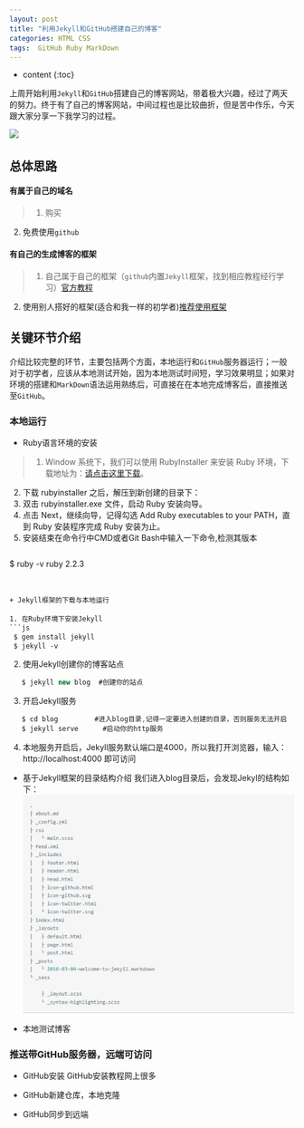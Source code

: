 ```yaml
---
layout: post
title: "利用Jekyll和GitHub搭建自己的博客"
categories: HTML CSS
tags:  GitHub Ruby MarkDown
---
```


* content
{:toc}

上周开始利用`Jekyll`和`GitHub`搭建自己的博客网站，带着极大兴趣，经过了两天的努力。终于有了自己的博客网站，中间过程也是比较曲折，但是苦中作乐，今天跟大家分享一下我学习的过程。

![](https://upload.wikimedia.org/wikipedia/commons/thumb/c/cf/Expression_of_the_Emotions_Figure_17.png/281px-Expression_of_the_Emotions_Figure_17.png)



## 总体思路

#### 有属于自己的域名
> 1. 购买
  2. 免费使用`github`

#### 有自己的生成博客的框架
> 1. 自己属于自己的框架（`github`内置`Jekyll`框架，找到相应教程经行学习）[官方教程](https://help.github.com/articles/creating-a-github-pages-site-with-the-jekyll-theme-chooser/)
  2. 使用别人搭好的框架(适合和我一样的初学者)[推荐使用框架](https://github.com/Gaohaoyang/gaohaoyang.github.io)
  
  
## 关键环节介绍
介绍比较完整的环节，主要包括两个方面，本地运行和`GitHub`服务器运行；一般对于初学者，应该从本地测试开始，因为本地测试时间短，学习效果明显；如果对环境的搭建和`MarkDown`语法运用熟练后，可直接在在本地完成博客后，直接推送至`GitHub`。

### 本地运行
+ Ruby语言环境的安装
> 1. Window 系统下，我们可以使用 RubyInstaller 来安装 Ruby 环境，下载地址为：[请点击这里下载](http://rubyinstaller.org/downloads/)。
 2. 下载 rubyinstaller 之后，解压到新创建的目录下：
 3. 双击 rubyinstaller.exe 文件，启动 Ruby 安装向导。
 4. 点击 Next，继续向导，记得勾选 Add Ruby executables to your PATH，直到 Ruby 安装程序完成 Ruby 安装为止。
 5. 安装结束在命令行中CMD或者Git Bash中输入一下命令,检测其版本
   > ```js
   $ ruby -v
   ruby 2.2.3
  ```
  
  
+ Jekyll框架的下载与本地运行

  1. 在Ruby环境下安装Jekyll
```js
   $ gem install jekyll
   $ jekyll -v
   ```
   2. 使用Jekyll创建你的博客站点
```js
   $ jekyll new blog  #创建你的站点
   ```
   3. 开启Jekyll服务
```js
   $ cd blog         #进入blog目录,记得一定要进入创建的目录，否则服务无法开启
   $ jekyll serve      #启动你的http服务
   ```
   4. 本地服务开启后，Jekyll服务默认端口是4000，所以我打开浏览器，输入：http://localhost:4000 即可访问


+ 基于Jekyll框架的目录结构介绍
我们进入blog目录后，会发现Jekyl的结构如下：
![image01](/my_pics/jekyll-catalogue.jpg)
	
+ 本地测试博客

### 推送带GitHub服务器，远端可访问

+ GitHub安装
GitHub安装教程网上很多
+ GitHub新建仓库，本地克隆

+ GitHub同步到远端

